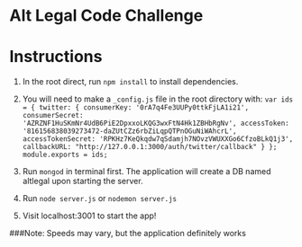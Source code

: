 Alt Legal Code Challenge
===

# Instructions
1. In the root direct, run `npm install` to install dependencies.

2. You will need to make a `_config.js` file in the root directory with:
`var ids = {
  twitter: {
    consumerKey: '0rA7q4Fe3UUPy0ttkFjLA1i21',
    consumerSecret: 'AZRZNF1HuSKmNr4UdB6PiE2DpxxoLKQG3wxFtN4Hk1ZBHbRgNv',
    accessToken:  '816156838039273472-daZUtCZz6rbZiLqpQTPnOGuNiWAhcrL',
    accessTokenSecret: 'RPKHz7KeQkqdw7qSdamjh7NOvzVWUXXGo6CfzoBLkQ1j3',
    callbackURL: "http://127.0.0.1:3000/auth/twitter/callback"
  }
};
module.exports = ids;`

3. Run `mongod` in terminal first. The application will create a DB named altlegal upon starting the server.

4. Run `node server.js` or `nodemon server.js`

5. Visit localhost:3001 to start the app!

###Note: Speeds may vary, but the application definitely works


